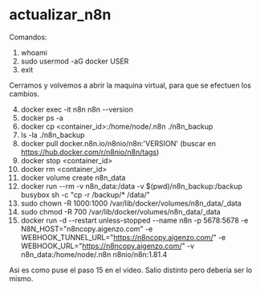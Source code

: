 # actualizar_n8n

Comandos:

1. whoami
2. sudo usermod -aG docker USER
3. exit

Cerramos y volvemos a abrir la maquina virtual, para que se efectuen los cambios.

4. docker exec -it n8n n8n --version
5. docker ps -a
6. docker cp <container_id>:/home/node/.n8n ./n8n_backup
7. ls -la ./n8n_backup
8. docker pull docker.n8n.io/n8nio/n8n:'VERSION' (buscar en https://hub.docker.com/r/n8nio/n8n/tags)
9. docker stop <container_id> 
10. docker rm <container_id>
11. docker volume create n8n_data
12. docker run --rm -v n8n_data:/data -v $(pwd)/n8n_backup:/backup busybox sh -c "cp -r /backup/* /data/"
13. sudo chown -R 1000:1000 /var/lib/docker/volumes/n8n_data/_data
14. sudo chmod -R 700 /var/lib/docker/volumes/n8n_data/_data
15. docker run -d --restart unless-stopped --name n8n -p 5678:5678 -e N8N_HOST="n8ncopy.aigenzo.com" -e WEBHOOK_TUNNEL_URL="https://n8ncopy.aigenzo.com/" -e WEBHOOK_URL="https://n8ncopy.aigenzo.com/" -v n8n_data:/home/node/.n8n n8nio/n8n:1.81.4

Asi es como puse el paso 15 en el video.
Salio distinto pero deberia ser lo mismo.

